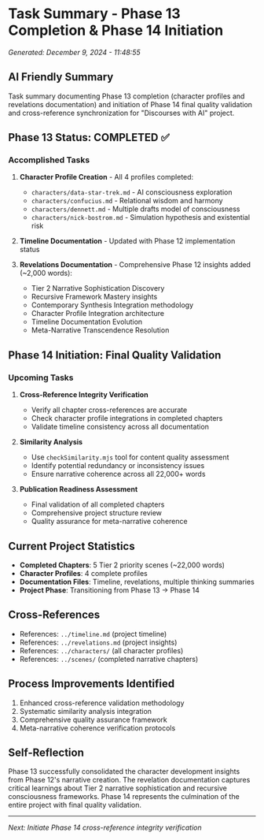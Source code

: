 # Task Summary - Phase 13 Completion & Phase 14 Initiation
*Generated: December 9, 2024 - 11:48:55*

## AI Friendly Summary
Task summary documenting Phase 13 completion (character profiles and revelations documentation) and initiation of Phase 14 final quality validation and cross-reference synchronization for "Discourses with AI" project.

## Phase 13 Status: COMPLETED ✅

### Accomplished Tasks
1. **Character Profile Creation** - All 4 profiles completed:
   - `characters/data-star-trek.md` - AI consciousness exploration
   - `characters/confucius.md` - Relational wisdom and harmony
   - `characters/dennett.md` - Multiple drafts model of consciousness
   - `characters/nick-bostrom.md` - Simulation hypothesis and existential risk

2. **Timeline Documentation** - Updated with Phase 12 implementation status

3. **Revelations Documentation** - Comprehensive Phase 12 insights added (~2,000 words):
   - Tier 2 Narrative Sophistication Discovery
   - Recursive Framework Mastery insights
   - Contemporary Synthesis Integration methodology
   - Character Profile Integration architecture
   - Timeline Documentation Evolution
   - Meta-Narrative Transcendence Resolution

## Phase 14 Initiation: Final Quality Validation

### Upcoming Tasks
1. **Cross-Reference Integrity Verification**
   - Verify all chapter cross-references are accurate
   - Check character profile integrations in completed chapters
   - Validate timeline consistency across all documentation

2. **Similarity Analysis**
   - Use `checkSimilarity.mjs` tool for content quality assessment
   - Identify potential redundancy or inconsistency issues
   - Ensure narrative coherence across all 22,000+ words

3. **Publication Readiness Assessment**
   - Final validation of all completed chapters
   - Comprehensive project structure review
   - Quality assurance for meta-narrative coherence

## Current Project Statistics
- **Completed Chapters**: 5 Tier 2 priority scenes (~22,000 words)
- **Character Profiles**: 4 complete profiles
- **Documentation Files**: Timeline, revelations, multiple thinking summaries
- **Project Phase**: Transitioning from Phase 13 → Phase 14

## Cross-References
- References: `../timeline.md` (project timeline)
- References: `../revelations.md` (project insights)
- References: `../characters/` (all character profiles)
- References: `../scenes/` (completed narrative chapters)

## Process Improvements Identified
1. Enhanced cross-reference validation methodology
2. Systematic similarity analysis integration
3. Comprehensive quality assurance framework
4. Meta-narrative coherence verification protocols

## Self-Reflection
Phase 13 successfully consolidated the character development insights from Phase 12's narrative creation. The revelation documentation captures critical learnings about Tier 2 narrative sophistication and recursive consciousness frameworks. Phase 14 represents the culmination of the entire project with final quality validation.

---
*Next: Initiate Phase 14 cross-reference integrity verification*
